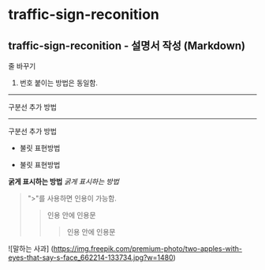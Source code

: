 # traffic-sign-reconition

## traffic-sign-reconition - 설명서 작성 (Markdown)

줄 바꾸기

1. 번호 붙이는 방법은 동일함.

--- 
구분선 추가 방법

*** 
구분선 추가 방법

+ 불릿 표현방법
- 불릿 표현방법

**굵게 표시하는 방법**
_굵게 표시하는 방법_

> ">"를 사용하면 인용이 가능함.
>> 인용 안에 인용문
>>> 인용 안에 인용문


![말하는 사과] (https://img.freepik.com/premium-photo/two-apples-with-eyes-that-say-s-face_662214-133734.jpg?w=1480)
